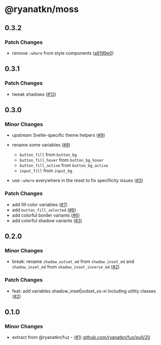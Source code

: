 # @ryanatkn/moss

## 0.3.2

### Patch Changes

- remove `:where` from style components ([a9199e0](https://github.com/ryanatkn/moss/commit/a9199e0))

## 0.3.1

### Patch Changes

- tweak shadows ([#13](https://github.com/ryanatkn/moss/pull/13))

## 0.3.0

### Minor Changes

- upstream Svelte-specific theme helpers ([#9](https://github.com/ryanatkn/moss/pull/9))
- rename some variables ([#8](https://github.com/ryanatkn/moss/pull/8))

  - `button_fill` from `button_bg`
  - `button_fill_hover` from `button_bg_hover`
  - `button_fill_active` from `button_bg_active`
  - `input_fill` from `input_bg`

- use `:where` everywhere in the reset to fix specificity issues ([#3](https://github.com/ryanatkn/moss/pull/3))

### Patch Changes

- add fill color variables ([#7](https://github.com/ryanatkn/moss/pull/7))
- add `button_fill_selected` ([#6](https://github.com/ryanatkn/moss/pull/6))
- add colorful border variants ([#6](https://github.com/ryanatkn/moss/pull/6))
- add colorful shadow variants ([#3](https://github.com/ryanatkn/moss/pull/3))

## 0.2.0

### Minor Changes

- break: rename `shadow_outset_md` from `shadow_inset_md` and `shadow_inset_md` from `shadow_inset_inverse_md` ([#2](https://github.com/ryanatkn/moss/pull/2))

### Patch Changes

- feat: add variables shadow_inset|outset_xs-xl including utility classes ([#2](https://github.com/ryanatkn/moss/pull/2))

## 0.1.0

### Minor Changes

- extract from @ryanatkn/fuz - ([#1](https://github.com/ryanatkn/moss/pull/1))
  [github.com/ryanatkn/fuz/pull/20](https://github.com/ryanatkn/fuz/pull/20)
